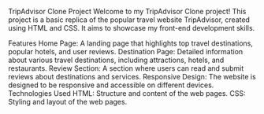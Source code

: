 TripAdvisor Clone Project
Welcome to my TripAdvisor Clone project! This project is a basic replica of the popular travel website TripAdvisor, created using HTML and CSS. It aims to showcase my front-end development skills.

Features
Home Page: A landing page that highlights top travel destinations, popular hotels, and user reviews.
Destination Page: Detailed information about various travel destinations, including attractions, hotels, and restaurants.
Review Section: A section where users can read and submit reviews about destinations and services.
Responsive Design: The website is designed to be responsive and accessible on different devices.
Technologies Used
HTML: Structure and content of the web pages.
CSS: Styling and layout of the web pages.
